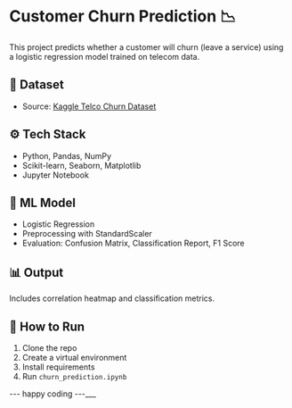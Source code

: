 # Customer Churn Prediction 📉

This project predicts whether a customer will churn (leave a service) using a logistic regression model trained on telecom data.

## 📁 Dataset

- Source: [Kaggle Telco Churn Dataset](https://www.kaggle.com/blastchar/telco-customer-churn)

## ⚙️ Tech Stack

- Python, Pandas, NumPy
- Scikit-learn, Seaborn, Matplotlib
- Jupyter Notebook

## 🧠 ML Model

- Logistic Regression
- Preprocessing with StandardScaler
- Evaluation: Confusion Matrix, Classification Report, F1 Score

## 📊 Output

Includes correlation heatmap and classification metrics.

## 🏁 How to Run

1. Clone the repo  
2. Create a virtual environment  
3. Install requirements  
4. Run `churn_prediction.ipynb`
 
--- happy coding ---___
